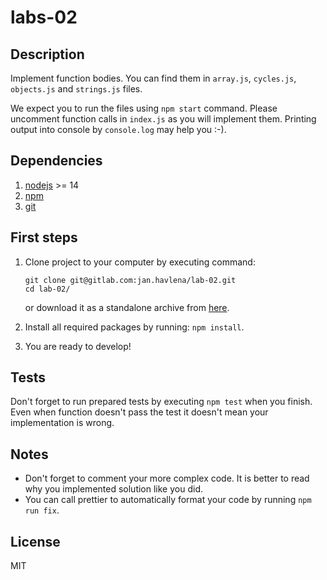 # labs-02

## Description

Implement function bodies. You can find them in `array.js`, `cycles.js`, `objects.js` and `strings.js` files.

We expect you to run the files using `npm start` command.
Please uncomment function calls in `index.js` as you will implement them.
Printing output into console by `console.log` may help you :-).

## Dependencies

1. [nodejs](https://nodejs.org/en/) >= 14
2. [npm](https://www.npmjs.com/)
3. [git](https://git-scm.com/)

## First steps

1. Clone project to your computer by executing command:

   ```
   git clone git@gitlab.com:jan.havlena/lab-02.git
   cd lab-02/
   ```

   or download it as a standalone archive from [here](https://github.com/thehansys/lab-02/archive/refs/heads/main.zip).

2. Install all required packages by running: `npm install`.
3. You are ready to develop!

## Tests

Don't forget to run prepared tests by executing `npm test` when you finish.
Even when function doesn't pass the test it doesn't mean your implementation is wrong.

## Notes

- Don't forget to comment your more complex code. It is better to read why you implemented solution like you did.
- You can call prettier to automatically format your code by running `npm run fix`.

## License

MIT
